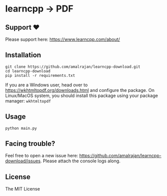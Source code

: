 # learncpp -> PDF


## Support ❤️

Please support here: https://www.learncpp.com/about/


## Installation 

```
git clone https://github.com/amalrajan/learncpp-download.git
cd learncpp-download
pip install -r requirements.txt
```

If you are a Windows user, head over to https://wkhtmltopdf.org/downloads.html and configure the package.
On Linux/MacOS system, you should install this package using your package manager: `wkhtmltopdf`


## Usage

```
python main.py
```

## Facing trouble?

Feel free to open a new issue here: https://github.com/amalrajan/learncpp-download/issues. Please attach the console logs along.

## License

The MIT License